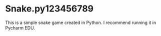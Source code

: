 # Snake.py123456789
This is a simple snake game created in Python.
I recommend running it in Pycharm EDU.
